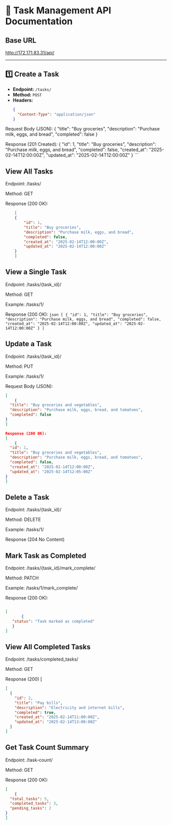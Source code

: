 # 📌 Task Management API Documentation

## Base URL

 http://172.171.83.31/api/

---

## 1️⃣ Create a Task
- **Endpoint:** `/tasks/`
- **Method:** `POST`
- **Headers:**
  ```json
  {
    "Content-Type": "application/json"
  }

 Request Body (JSON):
    {
    "title": "Buy groceries",
    "description": "Purchase milk, eggs, and bread",
    "completed": false
    }

Response (201 Created):
   {
  "id": 1,
  "title": "Buy groceries",
  "description": "Purchase milk, eggs, and bread",
  "completed": false,
  "created_at": "2025-02-14T12:00:00Z",
  "updated_at": "2025-02-14T12:00:00Z"
}
    ```

## View All Tasks

Endpoint: /tasks/

Method: GET

Response (200 OK):

```json
    [
    {
        "id": 1,
        "title": "Buy groceries",
        "description": "Purchase milk, eggs, and bread",
        "completed": false,
        "created_at": "2025-02-14T12:00:00Z",
        "updated_at": "2025-02-14T12:00:00Z"
    }
    ]
```

## View a Single Task

Endpoint: /tasks/{task_id}/

Method: GET

Example: /tasks/1/

Response (200 OK):
    ```json
    [
    {
    "id": 1,
    "title": "Buy groceries",
    "description": "Purchase milk, eggs, and bread",
    "completed": false,
    "created_at": "2025-02-14T12:00:00Z",
    "updated_at": "2025-02-14T12:00:00Z"
    }
    ]
    ```

## Update a Task

Endpoint: /tasks/{task_id}/

Method: PUT

Example: /tasks/1/

Request Body (JSON):
```json
[
    {
  "title": "Buy groceries and vegetables",
  "description": "Purchase milk, eggs, bread, and tomatoes",
  "completed": false
}
]

Response (200 OK):
[
    {
  "id": 1,
  "title": "Buy groceries and vegetables",
  "description": "Purchase milk, eggs, bread, and tomatoes",
  "completed": false,
  "created_at": "2025-02-14T12:00:00Z",
  "updated_at": "2025-02-14T12:05:00Z"
}
]
```

## Delete a Task

Endpoint: /tasks/{task_id}/

Method: DELETE

Example: /tasks/1/

Response (204 No Content)


## Mark Task as Completed

Endpoint: /tasks/{task_id}/mark_complete/

Method: PATCH

Example: /tasks/1/mark_complete/

Response (200 OK):
 ```json

 [
        {
    "status": "Task marked as completed"
    }
 ]
```

## View All Completed Tasks

Endpoint: /tasks/completed_tasks/

Method: GET

Response (200)    [
```json
[
  {
    "id": 2,
    "title": "Pay bills",
    "description": "Electricity and internet bills",
    "completed": true,
    "created_at": "2025-02-14T11:00:00Z",
    "updated_at": "2025-02-14T13:00:00Z"
  }
]
```


## Get Task Count Summary

Endpoint: /task-count/

Method: GET

Response (200 OK):
```json
[
    {
  "total_tasks": 5,
  "completed_tasks": 3,
  "pending_tasks": 2
}
]
```



